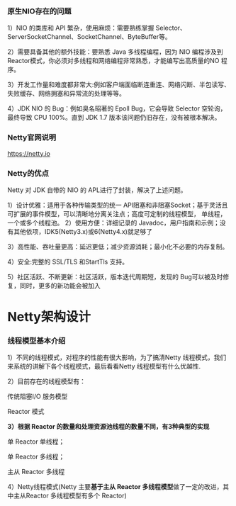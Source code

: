 ### 原生NIO存在的问题

1）NIO 的类库和 API 繁杂，使用麻烦：需要熟练掌握 Selector、ServerSocketChannel、SocketChannel、ByteBuffer等。

2）需要具备其他的额外技能：要熟悉 Java 多线程编程，因为 NIO 编程涉及到 Reactor模式，你必须对多线程和网络编程非常熟悉，才能编写出高质量的NO 程序。

3）开发工作量和难度都非常大:例如客户端面临断连重连、网络闪断、半包读写、失败缓存、网络拥塞和异常流的处理等等。

4）JDK NIO 的 Bug：例如臭名昭著的 Epoll Bug，它会导致 Selector 空轮询，最终导致 CPU 100%。直到 JDK 1.7 版本该问题仍旧存在，没有被根本解决。

### Netty官网说明

https://netty.io

### Netty的优点

Netty 对 JDK 自带的 NIO 的 APL进行了封装，解决了上述问题。

1）设计优雅：适用于各种传输类型的统一 API阻塞和非阻塞Socket；基于灵活且可扩展的事件模型，可以清晰地分离关注点；高度可定制的线程模型， 单线程，一个或多个线程池。
2）使用方便：详细记录的 Javadoc，用户指南和示例；没有其他依项，IDK5(Netty3.x)或6(Netty4.x)就足够了

3）高性能、吞吐量更高：延迟更低；减少资源消耗；最小化不必要的内存复制。

4）安全:完整的 SSL/TLS 和StartTls 支持。

5）社区活跃、不断更新：社区活跃，版本迭代周期短，发现的 Bug可以被及时修复，同时，更多的新功能会被加入

# Netty架构设计

### 线程模型基本介绍

1）不同的线程模式，对程序的性能有很大影响，为了搞清Netty 线程模式，我们来系统的讲解下各个线程模式，最后看看Netty 线程模型有什么优越性.

2）目前存在的线程模型有：

传统阻塞I/O 服务模型

Reactor 模式

**3）根据 Reactor 的数量和处理资源池线程的数量不同，有3种典型的实现**

单 Reactor 单线程；

单 Reactor 多线程；

主从 Reactor 多线程

4）Netty线程模式(Netty 主要**基于主从 Reactor 多线程模型**做了一定的改进，其中主从Reactor 多线程模型有多个 Reactor)





